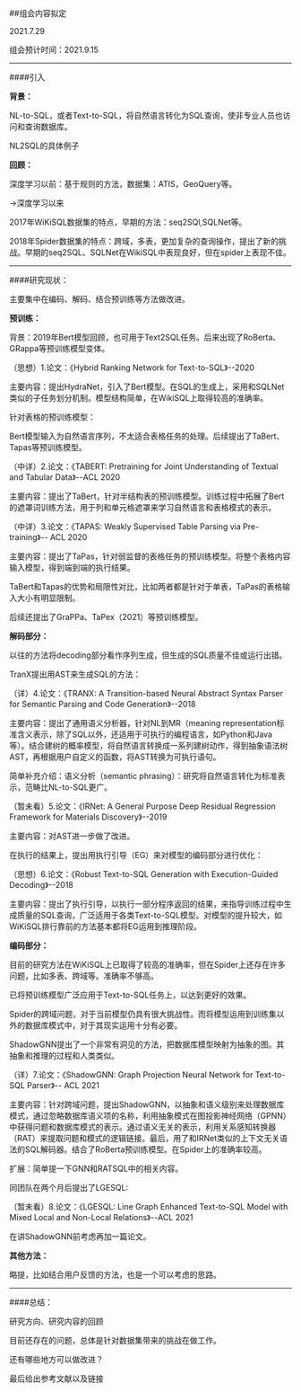 ##组会内容拟定

2021.7.29

组会预计时间：2021.9.15

---

####引入

**背景：**

NL-to-SQL，或者Text-to-SQL，将自然语言转化为SQL查询，使非专业人员也访问和查询数据库。

NL2SQL的具体例子

**回顾：**

深度学习以前：基于规则的方法，数据集：ATIS，GeoQuery等。

->深度学习以来

2017年WiKiSQL数据集的特点，早期的方法：seq2SQl,SQLNet等。

2018年Spider数据集的特点：跨域，多表，更加复杂的查询操作，提出了新的挑战。早期的seq2SQL、SQLNet在WikiSQL中表现良好，但在spider上表现不佳。

---

####研究现状：

主要集中在编码、解码、结合预训练等方法做改进。

**预训练：**

背景：2019年Bert模型回顾，也可用于Text2SQL任务。后来出现了RoBerta、GRappa等预训练模型变体。

（思想）1.论文：《Hybrid Ranking Network for Text-to-SQL》--2020

主要内容：提出HydraNet，引入了Bert模型。在SQL的生成上，采用和SQLNet类似的子任务划分机制。模型结构简单，在WikiSQL上取得较高的准确率。

针对表格的预训练模型：

Bert模型输入为自然语言序列，不太适合表格任务的处理。后续提出了TaBert、Tapas等预训练模型。

（中详）2.论文：《TABERT: Pretraining for Joint Understanding of
Textual and Tabular Data》--ACL 2020

主要内容：提出了TaBert，针对半结构表的预训练模型。训练过程中拓展了Bert的遮罩词训练方法，用于列和单元格遮罩来学习自然语言和表格模式的表示。

（中详）3.论文：《TAPAS: Weakly Supervised Table Parsing via Pre-training》-- ACL 2020

主要内容：提出了TaPas，针对弱监督的表格任务的预训练模型。将整个表格内容输入模型，得到端到端的执行结果。

TaBert和Tapas的优势和局限性对比，比如两者都是针对于单表，TaPas的表格输入大小有明显限制。

后续还提出了GraPPa、TaPex（2021）等预训练模型。

**解码部分：**

以往的方法将decoding部分看作序列生成，但生成的SQL质量不佳或运行出错。

TranX提出用AST来生成SQL的方法：

（详）4.论文：《TRANX: A Transition-based Neural Abstract Syntax Parser for Semantic Parsing and Code Generation》--2018

主要内容：提出了通用语义分析器，针对NL到MR（meaning representation标准含义表示，除了SQL以外，还适用于可执行的编程语言，如Python和Java等）。结合建树的概率模型，将自然语言转换成一系列建树动作，得到抽象语法树AST，再根据用户自定义的函数，将AST转换为可执行语句。

简单补充介绍：语义分析（semantic phrasing）：研究将自然语言转化为标准表示，范畴比NL-to-SQL更广。


（暂未看）5.论文：《IRNet: A General Purpose Deep Residual Regression Framework for Materials Discovery》--2019

主要内容：对AST进一步做了改进。

在执行的结果上，提出用执行引导（EG）来对模型的编码部分进行优化：

（思想）6.论文：《Robust Text-to-SQL Generation with Execution-Guided Decoding》--2018

主要内容：提出了执行引导，以执行一部分程序返回的结果，来指导训练过程中生成质量的SQL查询，广泛适用于各类Text-to-SQL模型。对模型的提升较大，如WiKiSQL排行靠前的方法基本都将EG运用到推理阶段。

**编码部分：**

目前的研究方法在WiKiSQL上已取得了较高的准确率，但在Spider上还存在许多问题，比如多表、跨域等。准确率不够高。

已将预训练模型广泛应用于Text-to-SQL任务上，以达到更好的效果。

Spider的跨域问题，对于当前模型仍具有很大挑战性。而将模型运用到训练集以外的数据库模式中，对于其现实运用十分有必要。

ShadowGNN提出了一个非常有洞见的方法，把数据库模型映射为抽象的图。其抽象和推理的过程和人类类似。

（详）7.论文：《ShadowGNN: Graph Projection Neural Network for Text-to-SQL Parser》-- ACL 2021

主要内容：针对跨域问题，提出ShadowGNN，以抽象和语义级别来处理数据库模式，通过忽略数据库语义项的名称，利用抽象模式在图投影神经网络（GPNN）中获得问题和数据库模式的表示。通过语义无关的表示，利用关系感知转换器（RAT）来提取问题和模式的逻辑链接。最后，用了和IRNet类似的上下文无关语法的SQL解码器。结合了RoBerta预训练模型。在Spider上的准确率较高。

扩展：简单提一下GNN和RATSQL中的相关内容。

同团队在两个月后提出了LGESQL:

（暂未看）8.论文：《LGESQL: Line Graph Enhanced Text-to-SQL Model with Mixed Local and Non-Local Relations》--ACL 2021

在讲ShadowGNN前考虑再加一篇论文。

**其他方法：**

略提，比如结合用户反馈的方法，也是一个可以考虑的思路。

---

####总结：

研究方向、研究内容的回顾

目前还存在的问题，总体是针对数据集带来的挑战在做工作。

还有哪些地方可以做改进？

最后给出参考文献以及链接